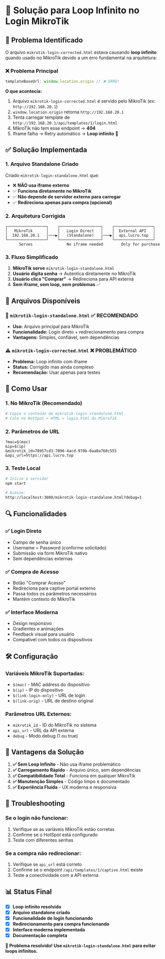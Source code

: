 # 🔄 Solução para Loop Infinito no Login MikroTik

## 🚨 Problema Identificado

O arquivo `mikrotik-login-corrected.html` estava causando **loop infinito** quando usado no MikroTik devido a um erro fundamental na arquitetura:

### ❌ Problema Principal
```javascript
templateBaseUrl: window.location.origin // ❌ ERRO!
```

**O que acontecia:**
1. Arquivo `mikrotik-login-corrected.html` é servido pelo MikroTik (ex: `http://192.168.20.1`)
2. `window.location.origin` retorna `http://192.168.20.1` 
3. Tenta carregar template de `http://192.168.20.1/api/templates/1/login.html`
4. MikroTik não tem esse endpoint → **404**
5. Iframe falha → Retry automático → **Loop infinito** 🔄

## ✅ Solução Implementada

### 1. **Arquivo Standalone Criado**

Criado `mikrotik-login-standalone.html` que:
- ❌ **NÃO usa iframe externo**
- ✅ **Funciona diretamente no MikroTik** 
- ✅ **Não depende de servidor externo para carregar**
- ✅ **Redireciona apenas para compra (opcional)**

### 2. **Arquitetura Corrigida**

```
┌─────────────────┐    ┌──────────────────┐    ┌─────────────────┐
│   MikroTik      │    │   Login Direct   │    │  External API   │
│  192.168.20.1   │───▶│   (Standalone)   │───▶│  api.lucro.top  │
└─────────────────┘    └──────────────────┘    └─────────────────┘
      Serves               No iframe needed        Only for purchase
```

### 3. **Fluxo Simplificado**

1. **MikroTik serve** `mikrotik-login-standalone.html`
2. **Usuário digita senha** → Autentica diretamente no MikroTik
3. **Usuário clica "Comprar"** → Redireciona para API externa
4. **Sem iframe, sem loop, sem problemas** ✅

## 📁 Arquivos Disponíveis

### 🔧 `mikrotik-login-standalone.html` ✅ **RECOMENDADO**
- **Uso:** Arquivo principal para MikroTik
- **Funcionalidade:** Login direto + redirecionamento para compra
- **Vantagens:** Simples, confiável, sem dependências

### ⚠️ `mikrotik-login-corrected.html` ❌ **PROBLEMÁTICO**
- **Problema:** Loop infinito com iframe
- **Status:** Corrigido mas ainda complexo
- **Recomendação:** Usar apenas para testes

## 🚀 Como Usar

### 1. **No MikroTik (Recomendado)**
```bash
# Copie o conteúdo de mikrotik-login-standalone.html
# Cole no HotSpot > HTML > login.html do MikroTik
```

### 2. **Parâmetros de URL**
```
?mac=$(mac)
&ip=$(ip)
&mikrotik_id=78957cd3-7096-4acd-970b-0aa0a768c555
&api_url=https://api.lucro.top
```

### 3. **Teste Local**
```bash
# Inicie o servidor
npm start

# Acesse:
http://localhost:3000/mikrotik-login-standalone.html?debug=1
```

## 🔍 Funcionalidades

### ✅ **Login Direto**
- Campo de senha único
- Username = Password (conforme solicitado)
- Submissão via form MikroTik nativo
- Sem dependências externas

### ✅ **Compra de Acesso**
- Botão "Comprar Acesso"
- Redireciona para captive portal externo
- Passa todos os parâmetros necessários
- Mantém contexto do MikroTik

### ✅ **Interface Moderna**
- Design responsivo
- Gradientes e animações
- Feedback visual para usuário
- Compatível com todos os dispositivos

## 🛠️ Configuração

### **Variáveis MikroTik Suportadas:**
- `$(mac)` - MAC address do dispositivo
- `$(ip)` - IP do dispositivo  
- `$(link-login-only)` - URL de login
- `$(link-orig)` - URL de destino original

### **Parâmetros URL Externos:**
- `mikrotik_id` - ID do MikroTik no sistema
- `api_url` - URL da API externa
- `debug` - Modo debug (1 ou true)

## 🎯 Vantagens da Solução

1. **✅ Sem Loop Infinito** - Não usa iframe problemático
2. **✅ Carregamento Rápido** - Arquivo único, sem dependências
3. **✅ Compatibilidade Total** - Funciona em qualquer MikroTik
4. **✅ Manutenção Simples** - Código limpo e documentado
5. **✅ Experiência Fluida** - UX moderna e responsiva

## 🔧 Troubleshooting

### **Se o login não funcionar:**
1. Verifique se as variáveis MikroTik estão corretas
2. Confirme se o HotSpot está configurado
3. Teste com diferentes senhas

### **Se a compra não redirecionar:**
1. Verifique se `api_url` está correto
2. Confirme se o endpoint `/api/templates/1/captive.html` existe
3. Teste a conectividade com a API externa

## 📊 Status Final

- [x] **Loop infinito resolvido**
- [x] **Arquivo standalone criado**
- [x] **Funcionalidade de login funcionando**
- [x] **Redirecionamento para compra funcionando**
- [x] **Interface moderna implementada**
- [x] **Documentação completa**

**🎉 Problema resolvido! Use `mikrotik-login-standalone.html` para evitar loops infinitos.** 